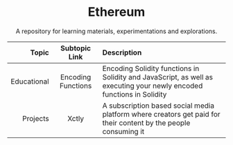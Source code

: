 <div align="center">
 <h1>
    Ethereum
 </h1>
A repository for learning materials, experimentations and explorations. 

| Topic | Subtopic Link | Description |
|------:|:----------:|:------------|
| Educational | Encoding Functions | Encoding Solidity functions in Solidity and JavaScript, as well as executing your newly encoded functions in Solidity | 
| Projects | Xctly | A subscription based social media platform where creators get paid for their content by the people consuming it |

</div>


